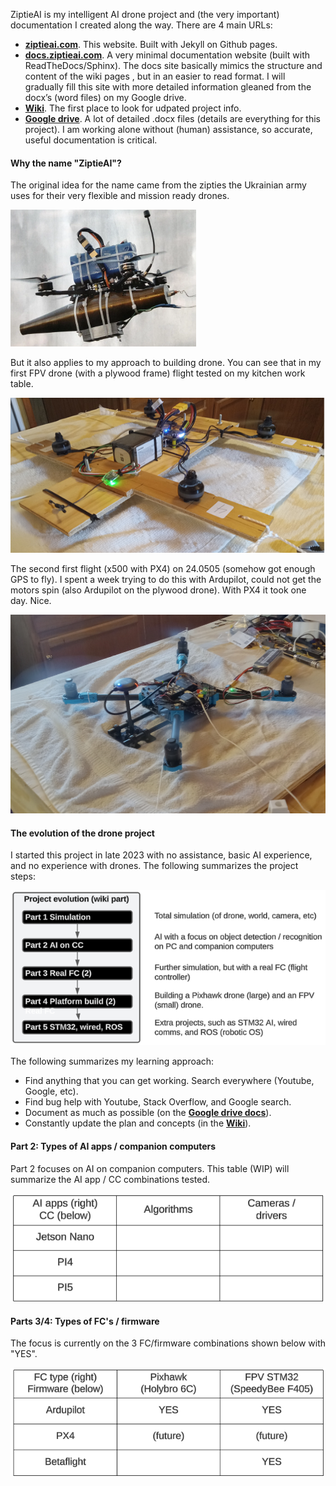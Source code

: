 ZiptieAI is my intelligent AI drone project and (the very important) documentation I created along the way. There are 4 main URLs:

- **[ziptieai.com](https://ziptieai.com)**. This website. Built with Jekyll on Github pages. 
- **[docs.ziptieai.com](https://docs.ziptieai.com)**. A very minimal documentation website (built with ReadTheDocs/Sphinx). The docs site basically mimics the structure and content of the wiki pages , but in an easier to read format. I will gradually fill this site with more detailed information gleaned from the docx’s (word files) on my Google drive.
- **[Wiki](https://github.com/terrytaylorbonn/auxdrone/wiki)**. The first place to look for udpated project info.
- **[Google drive](https://drive.google.com/drive/folders/1HrzLExPTAL5PIKx_j_y0GJ6_RANR8Tjm)**.  A lot of detailed .docx files (details are everything for this project). I am working alone without (human) assistance, so accurate, useful documentation is critical. 
  
#### **Why the name "ZiptieAI"?**

The original idea for the name came from the zipties the Ukrainian army uses for their very flexible and mission ready drones. 

![drones](/assets/ziptiedrone2.png)

But it also applies to my approach to building drone. You can see that in my first FPV drone (with a plywood frame) flight tested on my kitchen work table. 

![drones](/assets/ziptiedrone3.png)

The second first flight (x500 with PX4) on 24.0505 (somehow got enough GPS to fly). I spent a week trying to do this with Ardupilot, could not get the motors spin (also Ardupilot on the plywood drone). With PX4 it took one day. Nice.

![drones](/assets/airborne2.png)


#### **The evolution of the drone project**

I started this project in late 2023 with no assistance, basic AI experience, and no experience with drones. The following summarizes the project steps:

![Project evolution](assets/project_evolution.png)

The following summarizes my learning approach:
- Find anything that you can get working. Search everywhere (Youtube, Google, etc).  
- Find bug help with Youtube, Stack Overflow, and Google search. 
- Document as much as possible (on the **[Google drive docs](https://drive.google.com/drive/folders/1HrzLExPTAL5PIKx_j_y0GJ6_RANR8Tjm)**).
- Constantly update the plan and concepts (in the **[Wiki](https://github.com/terrytaylorbonn/auxdrone/wiki)**).

#### **Part 2: Types of AI apps / companion computers**

Part 2 focuses on AI on companion computers. This table (WIP) will summarize the AI app / CC combinations tested.

![AI-apps/CC's](assets/ai-apps_ccs.png)

#### **Parts 3/4: Types of FC's / firmware**

The focus is currently on the 3 FC/firmware combinations shown below with "YES".

![FC/firmware tested](assets/fc_firmware.png)
